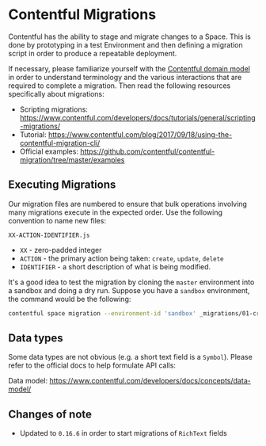 # Contentful Migrations

Contentful has the ability to stage and migrate changes to a Space. This is done by prototyping in a test Environment and then defining a migration script in order to produce a repeatable deployment.

If necessary, please familiarize yourself with the [Contentful domain model](https://ctf-doc-app-branch-environments.netlify.com/developers/docs/concepts/domain-model/) in order to understand terminology and the various interactions that are required to complete a migration. Then read the following resources specifically about migrations:

- Scripting migrations: https://www.contentful.com/developers/docs/tutorials/general/scripting-migrations/
- Tutorial: https://www.contentful.com/blog/2017/09/18/using-the-contentful-migration-cli/
- Official examples: https://github.com/contentful/contentful-migration/tree/master/examples


## Executing Migrations

Our migration files are numbered to ensure that bulk operations involving many migrations execute in the expected order. Use the following convention to name new files:

```
XX-ACTION-IDENTIFIER.js
```

- `XX` - zero-padded integer
- `ACTION` - the primary action being taken: `create`, `update`, `delete`
- `IDENTIFIER` - a short description of what is being modified.

It's a good idea to test the migration by cloning the `master` environment into a sandbox and doing a dry run. Suppose you have a `sandbox` environment, the command would be the following:

```bash
contentful space migration --environment-id 'sandbox' _migrations/01-create-keyFinancials.js
```


## Data types

Some data types are not obvious (e.g. a short text field is a `Symbol`). Please refer to the official docs to help formulate API calls:

Data model: https://www.contentful.com/developers/docs/concepts/data-model/


## Changes of note

- Updated to `0.16.6` in order to start migrations of `RichText` fields

